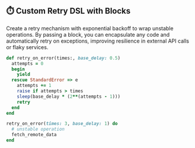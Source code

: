 ## ⏱️ Custom Retry DSL with Blocks

Create a retry mechanism with exponential backoff to wrap unstable operations. By passing a block, you can encapsulate any code and automatically retry on exceptions, improving resilience in external API calls or flaky services.

```ruby
def retry_on_error(times:, base_delay: 0.5)
  attempts = 0
  begin
    yield
  rescue StandardError => e
    attempts += 1
    raise if attempts > times
    sleep(base_delay * (2**(attempts - 1)))
    retry
  end
end

retry_on_error(times: 3, base_delay: 1) do
  # unstable operation
  fetch_remote_data
end
```